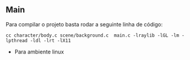 ## Main

Para compilar o projeto basta rodar a seguinte linha de código:

```
cc character/body.c scene/background.c  main.c -lraylib -lGL -lm -lpthread -ldl -lrt -lX11

```

- Para ambiente linux